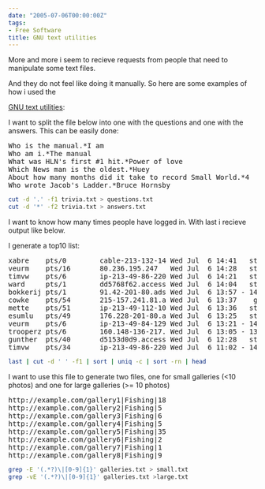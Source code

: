 ```yaml
---
date: "2005-07-06T00:00:00Z"
tags:
- Free Software
title: GNU text utilities
---
```

More and more i seem to recieve requests from people that need to manipulate some text files.
  
And they do not feel like doing it manually. So here are some examples of how i used the
  
[GNU text utilities](http://www.gnu.org/software/textutils/manual/textutils/textutils.html): 

I want to split the file below into one with the questions and one with the answers. This can be easily done: 

<pre>Who is the manual.*I am
Who am i.*The manual
What was HLN's first #1 hit.*Power of love
Which News man is the oldest.*Huey
About how many months did it take to record Small World.*4
Who wrote Jacob's Ladder.*Bruce Hornsby
</pre>

```bash
cut -d '.' -f1 trivia.txt > questions.txt
cut -d '*' -f2 trivia.txt > answers.txt
```

I want to know how many times people have logged in. With last i recieve output like below.
  
I generate a top10 list: 

<pre>xabre    pts/0        cable-213-132-14 Wed Jul  6 14:41   still logged in
veurm    pts/16       80.236.195.247   Wed Jul  6 14:28   still logged in
timvw    pts/6        ip-213-49-86-220 Wed Jul  6 14:21   still logged in
ward     pts/1        dd5768f62.access Wed Jul  6 14:04   still logged in
bokkerij pts/1        91.42-201-80.ads Wed Jul  6 13:57 - 14:00  (00:02)
cowke    pts/54       215-157.241.81.a Wed Jul  6 13:37    gone - no logout
mette    pts/51       ip-213-49-112-10 Wed Jul  6 13:36   still logged in
esumlu   pts/49       176.228-201-80.a Wed Jul  6 13:25   still logged in
veurm    pts/6        ip-213-49-84-129 Wed Jul  6 13:21 - 14:10  (00:49)
trooperz pts/6        160.148-136-217. Wed Jul  6 13:05 - 13:21  (00:15)
gunther  pts/40       d5153d0d9.access Wed Jul  6 12:28   still logged in
timvw    pts/34       ip-213-49-86-220 Wed Jul  6 11:02 - 14:21  (03:19)
</pre>

```bash
last | cut -d ' ' -f1 | sort | uniq -c | sort -rn | head
```

I want to use this file to generate two files, one for small galleries (<10 photos) and one for large galleries (>= 10 photos)

<pre>http://example.com/gallery1|Fishing|18
http://example.com/gallery2|Fishing|5
http://example.com/gallery3|Fishing|6
http://example.com/gallery4|Fishing|5
http://example.com/gallery5|Fishing|35
http://example.com/gallery6|Fishing|2
http://example.com/gallery7|Fishing|1
http://example.com/gallery8|Fishing|9
</pre>

```bash
grep -E '(.*?)\|[0-9]{1}' galleries.txt > small.txt
grep -vE '(.*?)\|[0-9]{1}' galleries.txt >large.txt 
```
